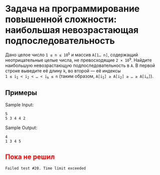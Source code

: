 # Задача на программирование повышенной сложности: наибольшая невозрастающая подпоследовательность

Дано целое число <code>1&nbsp;≤&nbsp;n&nbsp;≤&nbsp;10<sup>5</sup></code> и массив <code>A[1…&nbsp;n]</code>, содержащий неотрицательные целые числа, не превосходящие <code>2&nbsp;×&nbsp;10<sup>9</sup></code>. Найдите наибольшую невозрастающую подпоследовательность в <code>A</code>. В первой строке выведите её длину <code>k</code>, во второй — её индексы <code>1&nbsp;≤&nbsp;i<sub>1</sub>&nbsp;<&nbsp;i<sub>2</sub>&nbsp;<&nbsp;…&nbsp;<&nbsp;i<sub>k</sub>&nbsp;≤&nbsp;n</code> (таким образом, <code>A[i<sub>1</sub>]&nbsp;≥&nbsp;A[i<sub>2</sub>]&nbsp;≥&nbsp;…&nbsp;≥&nbsp;A[i<sub>n</sub>]</code>).

## Примеры

Sample Input:

```
5
5 3 4 4 2
```

Sample Output:

```
4
1 3 4 5
```

## <font color="red">Пока не решил</font>

<code>Failed test #20. Time limit exceeded</code>
